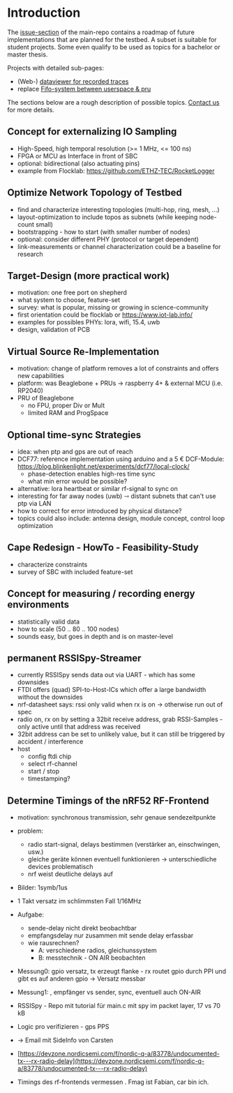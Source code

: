 # Introduction

The [issue-section](https://github.com/orgua/shepherd/issues) of the main-repo contains a roadmap of future implementations that are planned for the testbed. A subset is suitable for student projects. Some even qualify to be used as topics for a bachelor or master thesis.

Projects with detailed sub-pages:

- (Web-) [dataviewer for recorded traces](./implement_dataviewer)
- replace [Fifo-system between userspace & pru](./improvement_for_memory_interface)

The sections below are a rough description of possible topics. [Contact us](https://nes-lab.org/) for more details.

## Concept for externalizing IO Sampling

- High-Speed, high temporal resolution (>= 1 MHz, <= 100 ns)
- FPGA or MCU as Interface in front of SBC
- optional: bidirectional (also actuating pins)
- example from Flocklab: <https://github.com/ETHZ-TEC/RocketLogger>

## Optimize Network Topology of Testbed

- find and characterize interesting topologies (multi-hop, ring, mesh, ...)
- layout-optimization to include topos as subnets (while keeping node-count small)
- bootstrapping - how to start (with smaller number of nodes)
- optional: consider different PHY (protocol or target dependent)
- link-measurements or channel characterization could be a baseline for research

## Target-Design (more practical work)

- motivation: one free port on shepherd
- what system to choose, feature-set
- survey: what is popular, missing or growing in science-community
- first orientation could be flocklab or <https://www.iot-lab.info/>
- examples for possibles PHYs: lora, wifi, 15.4, uwb
- design, validation of PCB

## Virtual Source Re-Implementation

- motivation: change of platform removes a lot of constraints and offers new capabilities
- platform: was Beaglebone + PRUs -> raspberry 4+ & external MCU (i.e. RP2040)
- PRU of Beaglebone
  - no FPU, proper Div or Mult
  - limited RAM and ProgSpace

## Optional time-sync Strategies

- idea: when ptp and gps are out of reach
- DCF77: reference implementation using arduino and a 5 € DCF-Module: <https://blog.blinkenlight.net/experiments/dcf77/local-clock/>
  - phase-detection enables high-res time sync
  - what min error would be possible?
- alternative: lora heartbeat or similar rf-signal to sync on
- interesting for far away nodes (uwb) ⇾ distant subnets that can't use ptp via LAN
- how to correct for error introduced by physical distance?
- topics could also include: antenna design, module concept, control loop optimization

## Cape Redesign - HowTo - Feasibility-Study

- characterize constraints
- survey of SBC with included feature-set

## Concept for measuring / recording energy environments

- statistically valid data
- how to scale (50 .. 80 .. 100 nodes)
- sounds easy, but goes in depth and is on master-level

## permanent RSSISpy-Streamer

- currently RSSISpy sends data out via UART - which has some downsides
- FTDI offers (quad) SPI-to-Host-ICs which offer a large bandwidth without the downsides
- nrf-datasheet says: rssi only valid when rx is on -> otherwise run out of spec
- radio on, rx on by setting a 32bit receive address, grab RSSI-Samples - only active until that address was received
- 32bit address can be set to unlikely value, but it can still be triggered by accident / interference
- host
    - config ftdi chip
    - select rf-channel
    - start / stop
    - timestamping?

## Determine Timings of the nRF52 RF-Frontend

- motivation: synchronous transmission, sehr genaue sendezeitpunkte
- problem: 
    - radio start-signal, delays bestimmen (verstärker an, einschwingen, usw.)
    - gleiche geräte können eventuell funktionieren -> unterschiedliche devices problematisch
    - nrf weist deutliche delays auf
- Bilder: 1symb/1us
- 1 Takt versatz im schlimmsten Fall 1/16MHz
- Aufgabe: 
    - sende-delay nicht direkt beobachtbar
    - empfangsdelay nur zusammen mit sende delay erfassbar
    - wie rausrechnen? 
        - A: verschiedene radios, gleichunssystem
        - B: messtechnik - ON AIR beobachten
- Messung0: gpio versatz, tx erzeugt flanke - rx routet gpio durch PPI und gibt es auf anderen gpio -> Versatz messbar 
- Messung1: , empfänger vs sender, sync, eventuell auch ON-AIR
- RSSISpy - Repo mit tutorial für main.c mit spy im packet layer, 17 vs 70 kB
- Logic pro verifizieren - gps PPS
- -> Email mit SideInfo von Carsten
- [https://devzone.nordicsemi.com/f/nordic-q-a/83778/undocumented-tx---rx-radio-delay](https://devzone.nordicsemi.com/f/nordic-q-a/83778/undocumented-tx---rx-radio-delay) 

- Timings des rf-frontends vermessen
. Fmag ist Fabian, car bin ich.
